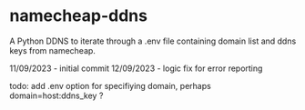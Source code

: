 # namecheap-ddns

A Python DDNS to iterate through a .env file containing domain list and ddns keys from namecheap.

11/09/2023 - initial commit
12/09/2023 - logic fix for error reporting

todo:
add .env option for specifiying domain, perhaps domain=host:ddns_key ?
